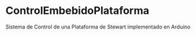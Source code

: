 # ControlEmbebidoPlataforma
Sistema de Control de una Plataforma de Stewart implementado en Arduino
